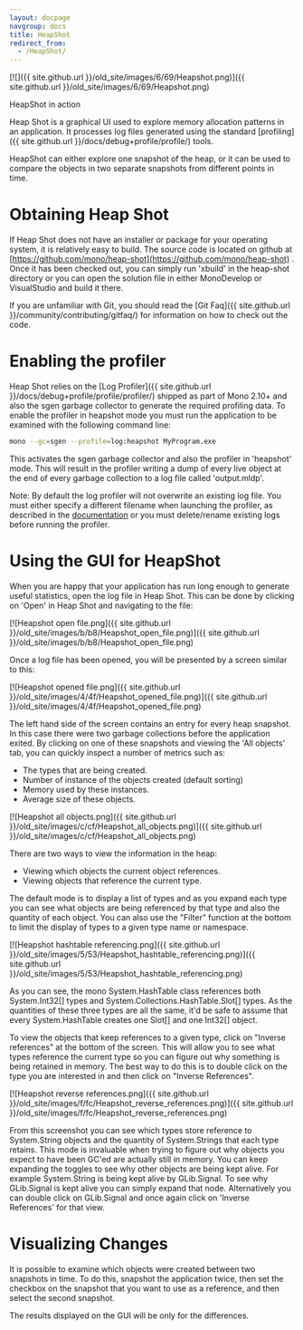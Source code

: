 ```yaml
---
layout: docpage
navgroup: docs
title: HeapShot
redirect_from:
  - /HeapShot/
---
```


[![]({{ site.github.url }}/old_site/images/6/69/Heapshot.png)]({{ site.github.url }}/old_site/images/6/69/Heapshot.png)

HeapShot in action

Heap Shot is a graphical UI used to explore memory allocation patterns in an application. It processes log files generated using the standard [profiling]({{ site.github.url }}/docs/debug+profile/profile/) tools.

HeapShot can either explore one snapshot of the heap, or it can be used to compare the objects in two separate snapshots from different points in time.

Obtaining Heap Shot
===================

If Heap Shot does not have an installer or package for your operating system, it is relatively easy to build. The source code is located on github at [https://github.com/mono/heap-shot](https://github.com/mono/heap-shot) . Once it has been checked out, you can simply run 'xbuild' in the heap-shot directory or you can open the solution file in either MonoDevelop or VisualStudio and build it there.

If you are unfamiliar with Git, you should read the [Git Faq]({{ site.github.url }}/community/contributing/gitfaq/) for information on how to check out the code.

Enabling the profiler
=====================

Heap Shot relies on the [Log Profiler]({{ site.github.url }}/docs/debug+profile/profile/profiler/) shipped as part of Mono 2.10+ and also the sgen garbage collector to generate the required profiling data. To enable the profiler in heapshot mode you must run the application to be examined with the following command line:

``` bash
mono --gc=sgen --profile=log:heapshot MyProgram.exe
```

This activates the sgen garbage collector and also the profiler in 'heapshot' mode. This will result in the profiler writing a dump of every live object at the end of every garbage collection to a log file called 'output.mldp'.

Note: By default the log profiler will not overwrite an existing log file. You must either specify a different filename when launching the profiler, as described in the [documentation](/docs/debug+profile/profile/profiler/#profiler-option-documentation "Profiler") or you must delete/rename existing logs before running the profiler.

Using the GUI for HeapShot
==========================

When you are happy that your application has run long enough to generate useful statistics, open the log file in Heap Shot. This can be done by clicking on 'Open' in Heap Shot and navigating to the file:

[![Heapshot open file.png]({{ site.github.url }}/old_site/images/b/b8/Heapshot_open_file.png)]({{ site.github.url }}/old_site/images/b/b8/Heapshot_open_file.png)

Once a log file has been opened, you will be presented by a screen similar to this:

[![Heapshot opened file.png]({{ site.github.url }}/old_site/images/4/4f/Heapshot_opened_file.png)]({{ site.github.url }}/old_site/images/4/4f/Heapshot_opened_file.png)

The left hand side of the screen contains an entry for every heap snapshot. In this case there were two garbage collections before the application exited. By clicking on one of these snapshots and viewing the 'All objects' tab, you can quickly inspect a number of metrics such as:

-   The types that are being created.
-   Number of instance of the objects created (default sorting)
-   Memory used by these instances.
-   Average size of these objects.

[![Heapshot all objects.png]({{ site.github.url }}/old_site/images/c/cf/Heapshot_all_objects.png)]({{ site.github.url }}/old_site/images/c/cf/Heapshot_all_objects.png)

There are two ways to view the information in the heap:

-   Viewing which objects the current object references.
-   Viewing objects that reference the current type.

The default mode is to display a list of types and as you expand each type you can see what objects are being referenced by that type and also the quantity of each object. You can also use the "Filter" function at the bottom to limit the display of types to a given type name or namespace.

[![Heapshot hashtable referencing.png]({{ site.github.url }}/old_site/images/5/53/Heapshot_hashtable_referencing.png)]({{ site.github.url }}/old_site/images/5/53/Heapshot_hashtable_referencing.png)

As you can see, the mono System.HashTable class references both System.Int32[] types and System.Collections.HashTable.Slot[] types. As the quantities of these three types are all the same, it'd be safe to assume that every System.HashTable creates one Slot[] and one Int32[] object.

To view the objects that keep references to a given type, click on "Inverse references" at the bottom of the screen. This will allow you to see what types reference the current type so you can figure out why something is being retained in memory. The best way to do this is to double click on the type you are interested in and then click on "Inverse References".

[![Heapshot reverse references.png]({{ site.github.url }}/old_site/images/f/fc/Heapshot_reverse_references.png)]({{ site.github.url }}/old_site/images/f/fc/Heapshot_reverse_references.png)

From this screenshot you can see which types store reference to System.String objects and the quantity of System.Strings that each type retains. This mode is invaluable when trying to figure out why objects you expect to have been GC'ed are actually still in memory. You can keep expanding the toggles to see why other objects are being kept alive. For example System.String is being kept alive by GLib.Signal. To see why GLib.Signal is kept alive you can simply expand that node. Alternatively you can double click on GLib.Signal and once again click on 'Inverse References' for that view.

Visualizing Changes
===================

It is possible to examine which objects were created between two snapshots in time. To do this, snapshot the application twice, then set the checkbox on the snapshot that you want to use as a reference, and then select the second snapshot.

The results displayed on the GUI will be only for the differences.


